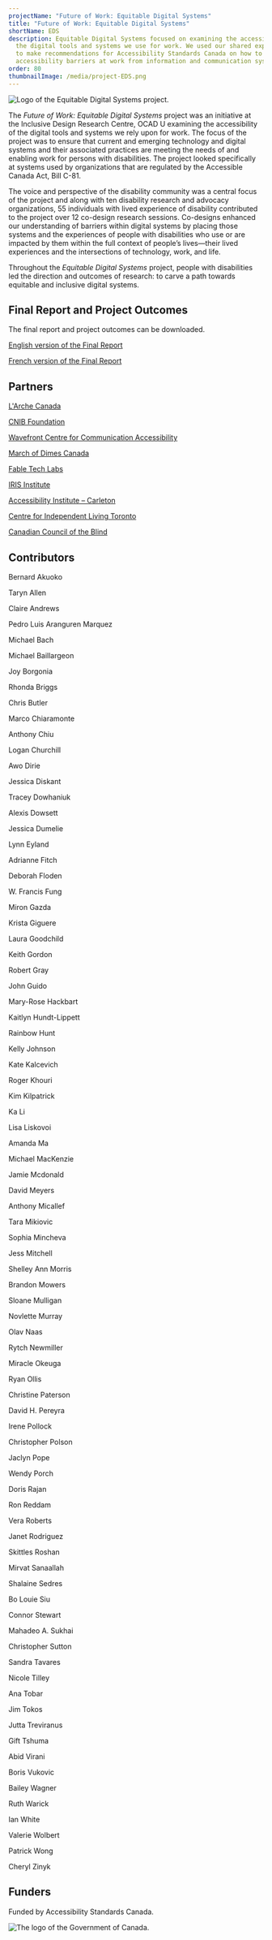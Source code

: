 ```yaml
---
projectName: "Future of Work: Equitable Digital Systems"
title: "Future of Work: Equitable Digital Systems"
shortName: EDS
description: Equitable Digital Systems focused on examining the accessibility of
  the digital tools and systems we use for work. We used our shared experiences
  to make recommendations for Accessibility Standards Canada on how to prevent
  accessibility barriers at work from information and communication systems.
order: 80
thumbnailImage: /media/project-EDS.png
---
```

![Logo of the Equitable Digital Systems project.](/media/eds_sm.png)

The *Future of Work: Equitable Digital Systems* project was an initiative at the Inclusive Design Research Centre, OCAD U examining the accessibility of the digital tools and systems we rely upon for work. The focus of the project was to ensure that current and emerging technology and digital systems and their associated practices are meeting the needs of and enabling work for persons with disabilities. The project looked specifically at systems used by organizations that are regulated by the Accessible Canada Act, Bill C-81.

The voice and perspective of the disability community was a central focus of the project and along with ten disability research and advocacy organizations, 55 individuals with lived experience of disability contributed to the project over 12 co-design research sessions. Co-designs enhanced our understanding of barriers within digital systems by placing those systems and the experiences of people with disabilities who use or are impacted by them within the full context of people’s lives—their lived experiences and the intersections of technology, work, and life.

Throughout the *Equitable Digital Systems* project, people with disabilities led the direction and outcomes of research: to carve a path towards equitable and inclusive digital systems.

## Final Report and Project Outcomes

The final report and project outcomes can be downloaded.

[English version of the Final Report](/media/equitable-digital-systems-research-report-final_english.docx)

[French version of the Final Report](/media/equitable-digital-systems-research-report-final_french.docx)

## Partners

[L'Arche Canada](https://larche.ca)

[CNIB Foundation](https://cnib.ca)

[Wavefront Centre for Communication Accessibility](https://wavefrontcentre.ca)

[March of Dimes Canada](https://marchofdimes.ca)

[Fable Tech Labs](https://makeitfable.com)

[IRIS Institute](https://irisinstitute.ca)

[Accessibility Institute – Carleton](https://carleton.ca/accessibility-institute/)

[Centre for Independent Living Toronto](https://cilt.ca)

[Canadian Council of the Blind](https://ccbnational.net)

## Contributors

Bernard Akuoko

Taryn Allen

Claire Andrews

Pedro Luis Aranguren Marquez

Michael Bach

Michael Baillargeon

Joy Borgonia

Rhonda Briggs

Chris Butler

Marco Chiaramonte

Anthony Chiu

Logan Churchill

Awo Dirie

Jessica Diskant

Tracey Dowhaniuk

Alexis Dowsett

Jessica Dumelie

Lynn Eyland

Adrianne Fitch

Deborah Floden

W. Francis Fung

Miron Gazda

Krista Giguere

Laura Goodchild

Keith Gordon

Robert Gray

John Guido

Mary-Rose Hackbart

Kaitlyn Hundt-Lippett

Rainbow Hunt

Kelly Johnson

Kate Kalcevich

Roger Khouri

Kim Kilpatrick

Ka Li

Lisa Liskovoi

Amanda Ma

Michael MacKenzie

Jamie Mcdonald

David Meyers

Anthony Micallef

Tara Mikiovic

Sophia Mincheva

Jess Mitchell

Shelley Ann Morris

Brandon Mowers

Sloane Mulligan

Novlette Murray

Olav Naas

Rytch Newmiller

Miracle Okeuga

Ryan Ollis

Christine Paterson

David H. Pereyra

Irene Pollock

Christopher Polson

Jaclyn Pope

Wendy Porch

Doris Rajan

Ron Reddam

Vera Roberts

Janet Rodriguez

Skittles Roshan

Mirvat Sanaallah

Shalaine Sedres

Bo Louie Siu

Connor Stewart

Mahadeo A. Sukhai

Christopher Sutton

Sandra Tavares

Nicole Tilley

Ana Tobar

Jim Tokos

Jutta Treviranus

Gift Tshuma

Abid Virani

Boris Vukovic

Bailey Wagner

Ruth Warick

Ian White

Valerie Wolbert

Patrick Wong

Cheryl Zinyk

## Funders

Funded by Accessibility Standards Canada.

![The logo of the Government of Canada.](/media/canada.png)